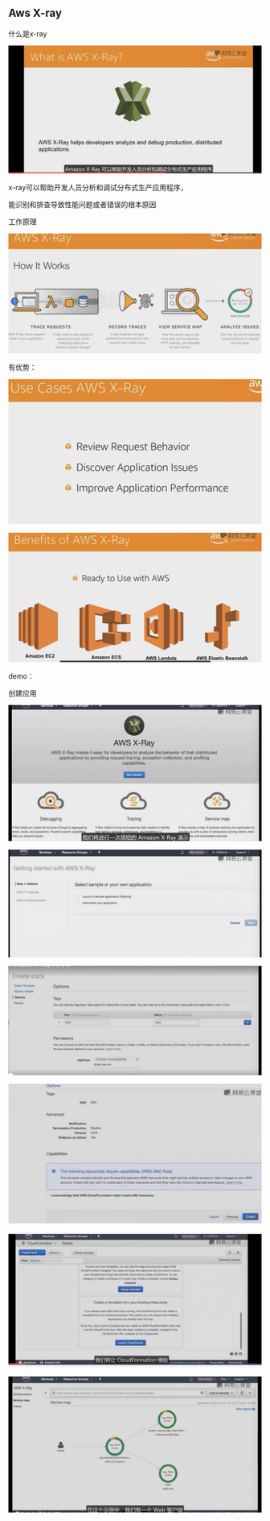 ## Aws X-ray

什么是x-ray

![image-20211213191154481](_assets/Aws%20X-ray/image-20211213191154481.png)



x-ray可以帮助开发人员分析和调试分布式生产应用程序，

能识别和排查导致性能问题或者错误的根本原因

工作原理

![image-20211213191228428](_assets/Aws%20X-ray/image-20211213191228428.png)

有优势：



![image-20211213191257144](_assets/Aws%20X-ray/image-20211213191257144.png)



![image-20211213191319259](_assets/Aws%20X-ray/image-20211213191319259.png)





demo：

创建应用

![image-20211213191345360](_assets/Aws%20X-ray/image-20211213191345360.png)

![image-20211213191407160](_assets/Aws%20X-ray/image-20211213191407160.png)

![image-20211213191421453](_assets/Aws%20X-ray/image-20211213191421453.png)

![image-20211213191438730](_assets/Aws%20X-ray/image-20211213191438730.png)

![image-20211213191454755](_assets/Aws%20X-ray/image-20211213191454755.png)

![image-20211213191508885](_assets/Aws%20X-ray/image-20211213191508885.png)